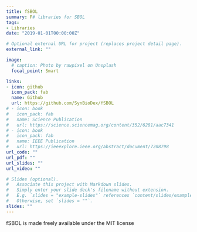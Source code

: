 ```yaml
---
title: fSBOL
summary: F# libraries for SBOL
tags:
- Libraries
date: "2019-01-01T00:00:00Z"

# Optional external URL for project (replaces project detail page).
external_link: ""

image:
  # caption: Photo by rawpixel on Unsplash
  focal_point: Smart

links:
- icon: github
  icon_pack: fab
  name: Github
  url: https://github.com/SynBioDex/fSBOL
# - icon: book
#   icon_pack: fab
#   name: Science Publication
#   url: https://science.sciencemag.org/content/352/6281/aac7341
# - icon: book
#   icon_pack: fab
#   name: IEEE Publication
#   url: https://ieeexplore.ieee.org/abstract/document/7208798
url_code: ""
url_pdf: ""
url_slides: ""
url_video: ""

# Slides (optional).
#   Associate this project with Markdown slides.
#   Simply enter your slide deck's filename without extension.
#   E.g. `slides = "example-slides"` references `content/slides/example-slides.md`.
#   Otherwise, set `slides = ""`.
slides: ""
---
```


fSBOL is made freely available under the MIT license